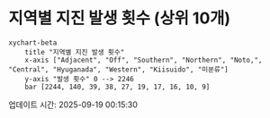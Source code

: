 # 지역별 지진 발생 횟수 (상위 10개)

```mermaid
xychart-beta
    title "지역별 지진 발생 횟수"
    x-axis ["Adjacent", "Off", "Southern", "Northern", "Noto,", "Central", "Hyuganada", "Western", "Kiisuido", "미분류"]
    y-axis "발생 횟수" 0 --> 2246
    bar [2244, 140, 39, 38, 27, 19, 17, 16, 10, 9]
```

업데이트 시간: 2025-09-19 00:15:30

